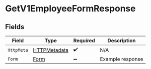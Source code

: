 # GetV1EmployeeFormResponse


## Fields

| Field                                                   | Type                                                    | Required                                                | Description                                             |
| ------------------------------------------------------- | ------------------------------------------------------- | ------------------------------------------------------- | ------------------------------------------------------- |
| `HttpMeta`                                              | [HTTPMetadata](../../Models/Components/HTTPMetadata.md) | :heavy_check_mark:                                      | N/A                                                     |
| `Form`                                                  | [Form](../../Models/Components/Form.md)                 | :heavy_minus_sign:                                      | Example response                                        |